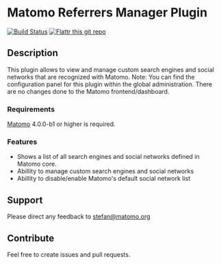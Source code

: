 # Matomo Referrers Manager Plugin

[![Build Status](https://travis-ci.org/sgiehl/piwik-plugin-ReferrersManager.png?branch=4.x-dev)](https://travis-ci.com/sgiehl/piwik-plugin-ReferrersManager) [![Flattr this git repo](http://api.flattr.com/button/flattr-badge-large.png)](https://flattr.com/submit/auto?user_id=sgiehl&url=https://github.com/sgiehl/piwik-plugin-ReferrersManager&title=Piwik%20Plugin%20Referrers%20Manager&language=&tags=github&category=software)


## Description

This plugin allows to view and manage custom search engines and social networks that are recognized with Matomo.
Note: You can find the configuration panel for this plugin within the global administration. There are no changes done to the Matomo frontend/dashboard.

### Requirements

[Matomo](https://github.com/matomo-org/matomo) 4.0.0-b1 or higher is required.

### Features

- Shows a list of all search engines and social networks defined in Matomo core.
- Abillity to manage custom search engines and social networks
- Abillity to disable/enable Matomo's default social network list

## Support

Please direct any feedback to [stefan@matomo.org](mailto:matomo@piwik.org)

## Contribute

Feel free to create issues and pull requests.

